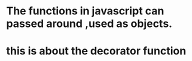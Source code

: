 # The functions in javascript can passed around ,used as objects.
# this is about the decorator function
